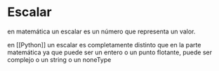 # Escalar

en matemática un escalar es un número que representa un valor.

en [[Python]] un escalar es completamente distinto que en la parte matemática ya que puede ser un entero o un  punto flotante, puede ser complejo o un string o un noneType